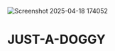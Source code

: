 ![Screenshot 2025-04-18 174052](https://github.com/user-attachments/assets/3ddebb03-2f26-4724-a321-d3383425868e)
# JUST-A-DOGGY
